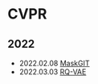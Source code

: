 # CVPR

## 2022

- 2022.02.08 [MaskGIT](../Models/_Transformer/2022.02.08_MaskGIT.md)
- 2022.03.03 [RQ-VAE](../Models/_Basis/2022.03.03_RQ-VAE.md)